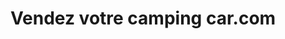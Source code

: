 ---
title: "Vendez votre camping car.com"
url: /baron-sur-odon/vendez-votre-camping-car-com/
shop: Allgemein
---